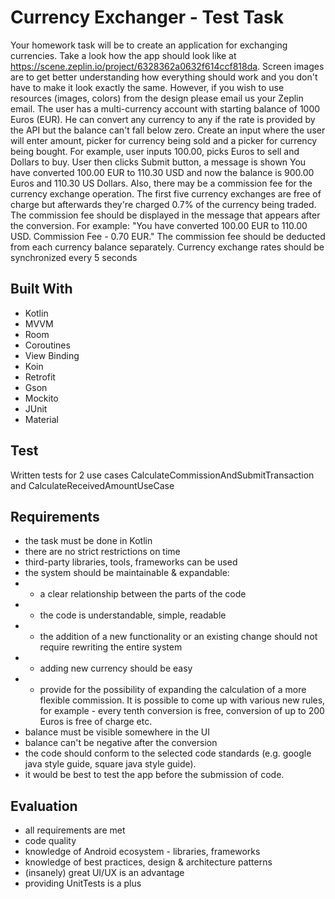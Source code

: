 # Currency Exchanger - Test Task

Your homework task will be to create an application for exchanging currencies. Take a look how the app should look like at https://scene.zeplin.io/project/6328362a0632f614ccf818da. Screen images are to get better understanding how everything should work and you don't have to make it look exactly the same. However, if you wish to use resources (images, colors) from the design please email us your Zeplin email.
The user has a multi-currency account with starting balance of 1000 Euros (EUR). He can convert any currency to any if the rate is provided by the API but the balance can't fall below zero. Create an input where the user will enter amount, picker for currency being sold and a picker for currency being bought.
For example, user inputs 100.00, picks Euros to sell and Dollars to buy. User then clicks Submit button, a message is shown You have converted 100.00 EUR to 110.30 USD and now the balance is 900.00 Euros and 110.30 US Dollars.
Also, there may be a commission fee for the currency exchange operation. The first five currency exchanges are free of charge but afterwards they're charged 0.7% of the currency being traded. The commission fee should be displayed in the message that appears after the conversion. For example:
"You have converted 100.00 EUR to 110.00 USD. Commission Fee - 0.70 EUR."
The commission fee should be deducted from each currency balance separately.
Currency exchange rates should be synchronized every 5 seconds

## Built With

* Kotlin
* MVVM
* Room
* Coroutines
* View Binding
* Koin
* Retrofit
* Gson
* Mockito
* JUnit
* Material

## Test

Written tests for 2 use cases CalculateCommissionAndSubmitTransaction and CalculateReceivedAmountUseCase

## Requirements

* the task must be done in Kotlin
* there are no strict restrictions on time
* third-party libraries, tools, frameworks can be used
* the system should be maintainable & expandable:
* * a clear relationship between the parts of the code
* * the code is understandable, simple, readable
* * the addition of a new functionality or an existing change should not require rewriting the entire system
* * adding new currency should be easy
* * provide for the possibility of expanding the calculation of a more flexible commission. It is possible to come up with various new rules, for example - every tenth conversion is free, conversion of up to 200 Euros is free of charge etc.
* balance must be visible somewhere in the UI
* balance can't be negative after the conversion
* the code should conform to the selected code standards (e.g. google java style guide, square java style guide).
* it would be best to test the app before the submission of code.

## Evaluation

* all requirements are met
* code quality
* knowledge of Android ecosystem - libraries, frameworks
* knowledge of best practices, design & architecture patterns
* (insanely) great UI/UX is an advantage
* providing UnitTests is a plus